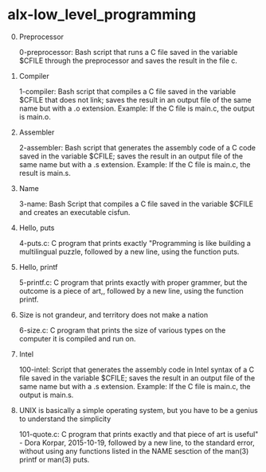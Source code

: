 # alx-low_level_programming


0. Preprocessor

    0-preprocessor: Bash script that runs a C file saved in the variable $CFILE through the preprocessor and saves the result in the file c.

1. Compiler

    1-compiler: Bash script that compiles a C file saved in the variable $CFILE that does not link; saves the result in an output file of the same name but with a .o extension.
        Example: If the C file is main.c, the output is main.o.

2. Assembler

    2-assembler: Bash script that generates the assembly code of a C code saved in the variable $CFILE; saves the result in an output file of the same name but with a .s extension.
        Example: If the C file is main.c, the result is main.s.

3. Name

    3-name: Bash Script that compiles a C file saved in the variable $CFILE and creates an executable cisfun.

4. Hello, puts

    4-puts.c: C program that prints exactly "Programming is like building a multilingual puzzle, followed by a new line, using the function puts.

5. Hello, printf

    5-printf.c: C program that prints exactly with proper grammer, but the outcome is a piece of art,, followed by a new line, using the function printf.

6. Size is not grandeur, and territory does not make a nation

    6-size.c: C program that prints the size of various types on the computer it is compiled and run on.

7. Intel

    100-intel: Script that generates the assembly code in Intel syntax of a C file saved in the variable $CFILE; saves the result in an output file of the same name but with a .s extension.
        Example: If the C file is main.c, the output is main.s.

8. UNIX is basically a simple operating system, but you have to be a genius to understand the simplicity

    101-quote.c: C program that prints exactly and that piece of art is useful" - Dora Korpar, 2015-10-19, followed by a new line, to the standard error, without using any functions listed in the NAME sesction of the man(3) printf or man(3) puts.
